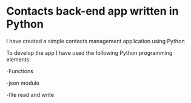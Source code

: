 # Contacts back-end app written in Python

I have created a simple contacts management application using Python

To develop the app I have used the following Python programming elements:

-Functions

-json module

-file read and write
